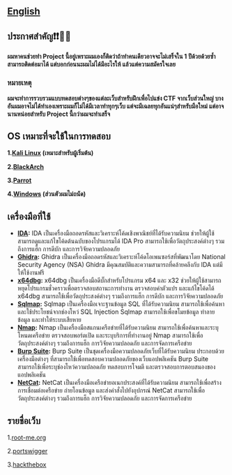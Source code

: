 ## [English](https://github.com/Thampakon/CTF/blob/main/READMEENG.md)

## ประกาศสำคัญ❗❗📣📣
**ผมหาคนช่วยทำ Project นี้อยู่เพราะผมเองก็ติดว่าถ้าทำคนเดียวอาจจะไม่เสร็จใน 1 ปีด้วยด้วยซ้ำ สามารถติดต่อมาได้ แต่บอกก่อนนะผมไม่ได้มีอะไรให้ แล้วแต่ความสมัครใจเลย**

### หมายเหตุ
**ผมจะทำการรวบรวมแบบทดสอบต่างๆของแต่ละเว็บสำหรับฝึกเพื่อไปแข่ง CTF จากเว็บส่วนใหญ่ บางอันผมอาจไม่ได้ทำเองเพราะผมก็ไม่ได้มีเวลาทำทุกๆเว็บ แต่จะมีเฉลยทุกอันแน่ๆสำหรับมือใหม่ แต่อาจนานหน่อยสำหรับ Project นี้กว่าผมจะทำเสร็จ**

## OS เหมาะที่จะใช้ในการทดสอบ
**1.[Kali Linux](https://www.kali.org/get-kali/) (เหมาะสำหรับผู้เริ่มต้น)**

**2.[BlackArch](https://blackarch.org/)**

**3.[Parrot](https://www.parrotsec.org/)**

**4.[Windows](https://www.microsoft.com/th-th/software-download/) (ส่วนตัวผมไม่ถนัด)**

## เครื่องมือที่ใช้


* **[IDA](https://hex-rays.com/ida-free/#download):** IDA  เป็นเครื่องมือถอดรหัสและวิเคราะห์โค้ดเชิงพาณิชย์ที่ได้รับความนิยม ช่วยให้ผู้ใช้สามารถดูและแก้ไขโค้ดต้นฉบับของโปรแกรมได้ IDA Pro สามารถใช้เพื่อวัตถุประสงค์ต่างๆ รวมถึงการแฮ็ก การดีบัก และการวิจัยความปลอดภัย
* **[Ghidra](https://github.com/NationalSecurityAgency/ghidra):** Ghidra เป็นเครื่องมือถอดรหัสและวิเคราะห์โค้ดโอเพนซอร์สที่พัฒนาโดย National Security Agency (NSA) Ghidra มีคุณสมบัติและความสามารถที่คล้ายคลึงกับ IDA แต่มีให้ใช้งานฟรี
* **[x64dbg](https://x64dbg.com/):** x64dbg เป็นเครื่องมือดีบั๊กสำหรับโปรแกรม x64 และ x32 ช่วยให้ผู้ใช้สามารถหยุดโปรแกรมชั่วคราวเพื่อตรวจสอบสถานะการทำงาน ตรวจสอบค่าตัวแปร และแก้ไขโค้ดได้ x64dbg สามารถใช้เพื่อวัตถุประสงค์ต่างๆ รวมถึงการแฮ็ก การดีบัก และการวิจัยความปลอดภัย
* **[Sqlmap](https://github.com/sqlmapproject/sqlmap):** Sqlmap เป็นเครื่องมือเจาะฐานข้อมูล SQL ที่ได้รับความนิยม สามารถใช้เพื่อค้นหาและใช้ประโยชน์จากช่องโหว่ SQL Injection Sqlmap สามารถใช้เพื่อขโมยข้อมูล ทำลายข้อมูล และทำให้ระบบเสียหาย
* **[Nmap](https://nmap.org/download.html):** Nmap เป็นเครื่องมือสแกนเครือข่ายที่ได้รับความนิยม สามารถใช้เพื่อค้นหาและระบุโหนดเครือข่าย ตรวจสอบพอร์ตเปิด และระบุบริการที่ทำงานอยู่ Nmap สามารถใช้เพื่อวัตถุประสงค์ต่างๆ รวมถึงการแฮ็ก การวิจัยความปลอดภัย และการจัดการเครือข่าย
* **[Burp Suite](https://portswigger.net/burp/releases/professional-community-2023-9-4?requestededition=community&requestedplatform=):** Burp Suite เป็นชุดเครื่องมือความปลอดภัยเว็บที่ได้รับความนิยม ประกอบด้วยเครื่องมือต่างๆ ที่สามารถใช้เพื่อทดสอบความปลอดภัยของเว็บแอปพลิเคชัน Burp Suite สามารถใช้เพื่อระบุช่องโหว่ความปลอดภัย ทดสอบการโจมตี และตรวจสอบการตอบสนองของแอปพลิเคชัน
* **[NetCat](https://www.kali.org/tools/netcat/):** NetCat เป็นเครื่องมือเครือข่ายอเนกประสงค์ที่ได้รับความนิยม สามารถใช้เพื่อสร้างการเชื่อมต่อเครือข่าย ถ่ายโอนข้อมูล และส่งคำสั่งไปยังอุปกรณ์ NetCat สามารถใช้เพื่อวัตถุประสงค์ต่างๆ รวมถึงการแฮ็ก การวิจัยความปลอดภัย และการจัดการเครือข่าย

## รายชื่อเว็บ
1.[root-me.org](https://www.root-me.org/)

2.[portswigger](https://portswigger.net/)

3.[hackthebox](https://www.hackthebox.com/)
